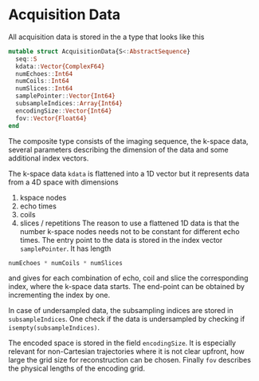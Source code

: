 # Acquisition Data

All acquisition data is stored in the a type that looks like this
```julia
mutable struct AcquisitionData{S<:AbstractSequence}
  seq::S
  kdata::Vector{ComplexF64}
  numEchoes::Int64
  numCoils::Int64
  numSlices::Int64
  samplePointer::Vector{Int64}
  subsampleIndices::Array{Int64}
  encodingSize::Vector{Int64}
  fov::Vector{Float64}
end
```
The composite type consists of the imaging sequence, the k-space data,
several parameters describing the dimension of the data and some additional
index vectors.

The k-space data `kdata` is flattened into a 1D vector but it represents data
from a 4D space with dimensions
1. kspace nodes
2. echo times
3. coils
4. slices / repetitions
The reason to use a flattened 1D data is that the number k-space nodes needs not
to be constant for different echo times. The entry point to the data is stored
in the index vector `samplePointer`. It has length
```julia
numEchoes * numCoils * numSlices
```
and gives for each combination of echo, coil and slice the corresponding index,
where the k-space data starts. The end-point can be obtained by incrementing the index
by one.

In case of undersampled data, the subsampling indices are stored in `subsampleIndices`.
One check if the data is undersampled by checking if `isempty(subsampleIndices)`.

The encoded space is stored in the field `encodingSize`. It is especially relevant
for non-Cartesian trajectories where it is not clear upfront, how large the grid
size for reconstruction can be chosen. Finally `fov` describes the physical lengths
of the encoding grid.
